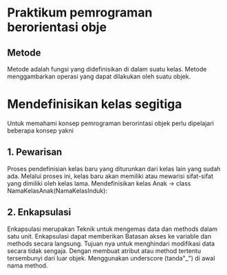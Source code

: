 # Praktikum pemrograman berorientasi obje
## Metode
Metode adalah fungsi yang didefinisikan di dalam suatu kelas. Metode menggambarkan operasi yang dapat dilakukan oleh suatu objek.

# Mendefinisikan kelas segitiga
Untuk memahami konsep pemrograman berorintasi objek perlu dipelajari beberapa konsep yakni
## 1. Pewarisan
Proses pendefinisian kelas baru yang diturunkan dari kelas lain yang sudah ada. Melalui proses ini, kelas baru akan memiliki atau mewarisi sifat-sifat yang dimiliki oleh kelas lama.
Mendefinisikan kelas Anak ->
class NamaKelasAnak(NamaKelasInduk):

## 2. Enkapsulasi
Enkapsulasi merupakan Teknik untuk mengemas data dan methods dalam satu unit. Enkapsulasi dapat memberikan Batasan akses ke variable dan methods secara langsung. Tujuan nya untuk menghindari modifikasi data secara tidak sengaja. Dengan membuat atribut atau method tertentu tersembunyi dari luar objek. Menggunakan underscore (tanda"_") di awal nama method.
